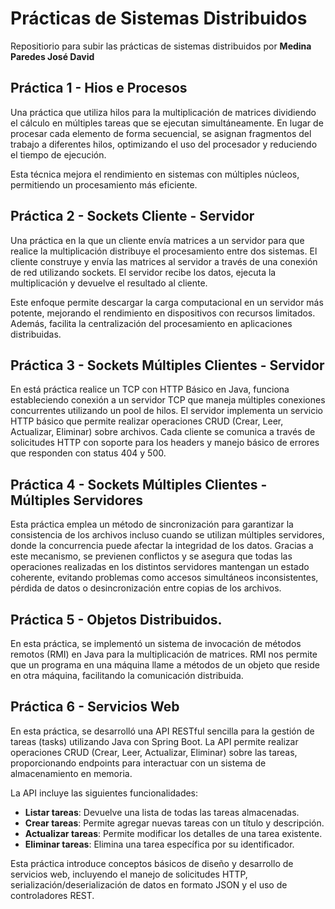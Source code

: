 # Prácticas de Sistemas Distribuidos
Repositiorio para subir las prácticas de sistemas distribuidos por **Medina Paredes José David**
## Práctica 1 - Hios e Procesos
Una práctica que utiliza hilos para la multiplicación de matrices dividiendo el cálculo en múltiples tareas que se ejecutan simultáneamente. En lugar de procesar cada elemento de forma secuencial, se asignan fragmentos del trabajo a diferentes hilos, optimizando el uso del procesador y reduciendo el tiempo de ejecución.

Esta técnica mejora el rendimiento en sistemas con múltiples núcleos, permitiendo un procesamiento más eficiente.
## Práctica 2 - Sockets Cliente - Servidor
Una práctica en la que un cliente envía matrices a un servidor para que realice la multiplicación distribuye el procesamiento entre dos sistemas. El cliente construye y envía las matrices al servidor a través de una conexión de red utilizando sockets. El servidor recibe los datos, ejecuta la multiplicación y devuelve el resultado al cliente.

Este enfoque permite descargar la carga computacional en un servidor más potente, mejorando el rendimiento en dispositivos con recursos limitados. Además, facilita la centralización del procesamiento en aplicaciones distribuidas.
## Práctica 3 - Sockets Múltiples Clientes - Servidor
En está práctica realice un TCP con HTTP Básico en Java, funciona estableciendo conexión a un servidor TCP que maneja múltiples conexiones concurrentes utilizando un pool de hilos. El servidor implementa un servicio HTTP básico que permite realizar operaciones CRUD (Crear, Leer, Actualizar, Eliminar) sobre archivos. Cada cliente se comunica a través de solicitudes HTTP con soporte para los headers y manejo básico de errores que responden con status 404 y 500.
## Práctica 4 - Sockets Múltiples Clientes - Múltiples Servidores
Esta práctica emplea un método de sincronización para garantizar la consistencia de los archivos incluso cuando se utilizan múltiples servidores, donde la concurrencia puede afectar la integridad de los datos. Gracias a este mecanismo, se previenen conflictos y se asegura que todas las operaciones realizadas en los distintos servidores mantengan un estado coherente, evitando problemas como accesos simultáneos inconsistentes, pérdida de datos o desincronización entre copias de los archivos.
## Práctica 5 - Objetos Distribuidos.
En esta práctica, se implementó un sistema de invocación de métodos remotos (RMI) en Java para la multiplicación de matrices. RMI nos permite que un programa en una máquina llame a métodos de un objeto que reside en otra máquina, facilitando la comunicación distribuida.
## Práctica 6 - Servicios Web
En esta práctica, se desarrolló una API RESTful sencilla para la gestión de tareas (tasks) utilizando Java con Spring Boot. La API permite realizar operaciones CRUD (Crear, Leer, Actualizar, Eliminar) sobre las tareas, proporcionando endpoints para interactuar con un sistema de almacenamiento en memoria.

La API incluye las siguientes funcionalidades:
- **Listar tareas**: Devuelve una lista de todas las tareas almacenadas.
- **Crear tareas**: Permite agregar nuevas tareas con un título y descripción.
- **Actualizar tareas**: Permite modificar los detalles de una tarea existente.
- **Eliminar tareas**: Elimina una tarea específica por su identificador.

Esta práctica introduce conceptos básicos de diseño y desarrollo de servicios web, incluyendo el manejo de solicitudes HTTP, serialización/deserialización de datos en formato JSON y el uso de controladores REST.